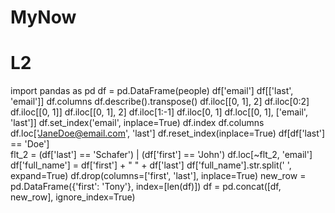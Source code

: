 # MyNow
# L2
import pandas as pd
df = pd.DataFrame(people)
df['email']
df[['last', 'email']]
df.columns
df.describe().transpose()
df.iloc[[0, 1], 2] df.iloc[0:2] df.iloc[[0, 1]] df.iloc[[0, 1], 2] df.iloc[1:-1] df.iloc[0, 1] df.loc[[0, 1], ['email', 'last']]
df.set_index('email', inplace=True)
df.index 
df.columns
df.loc['JaneDoe@email.com', 'last']
df.reset_index(inplace=True)   df[df['last'] == 'Doe']   
flt_2 = (df['last'] == 'Schafer') | (df['first'] == 'John')         df.loc[~flt_2, 'email']
df['full_name'] = df['first'] + " " + df['last']
df['full_name'].str.split(' ', expand=True)
df.drop(columns=['first', 'last'], inplace=True)
new_row = pd.DataFrame({'first': 'Tony'}, index=[len(df)])
df = pd.concat([df, new_row], ignore_index=True)

